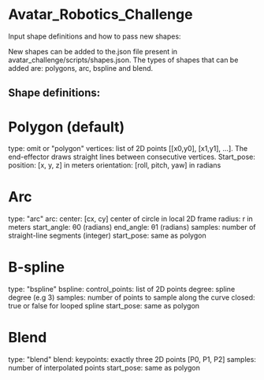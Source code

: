 # Avatar_Robotics_Challenge

Input shape definitions and how to pass new shapes:

New shapes can be added to the.json file present in avatar_challenge/scripts/shapes.json.
The types of shapes that can be added are: polygons, arc, bspline and blend.

## Shape definitions:
# Polygon (default)
type: omit or "polygon"
vertices: list of 2D points [[x0,y0], [x1,y1], ...]. The end-effector draws straight lines between consecutive vertices.
Start_pose:
position: [x, y, z] in meters
orientation: [roll, pitch, yaw] in radians

# Arc
type: "arc"
arc:
center: [cx, cy] center of circle in local 2D frame
radius: r in meters
start_angle: θ0 (radians)
end_angle: θ1 (radians)
samples: number of straight-line segments (integer)
start_pose: same as polygon

# B-spline
type: "bspline"
bspline:
control_points: list of 2D points
degree: spline degree (e.g 3)
samples: number of points to sample along the curve
closed: true or false for looped spline
start_pose: same as polygon

# Blend
type: "blend"
blend:
keypoints: exactly three 2D points [P0, P1, P2]
samples: number of interpolated points
start_pose: same as polygon
